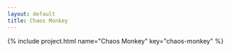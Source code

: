 ```yaml
---
layout: default
title: Chaos Monkey
---
```


{% include project.html name="Chaos Monkey" key="chaos-monkey" %}
